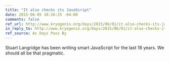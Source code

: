 ```yaml
---
title: "It also checks its JavaScript"
date: 2015-06-05 10:26:25 -04:00
comments: false
ref_url: http://www.kryogenix.org/days/2015/06/01/it-also-checks-its-javascript/
in_reply_to: http://www.kryogenix.org/days/2015/06/01/it-also-checks-its-javascript/
ref_source: As Days Pass By
---
```


Stuart Langridge has been writing smart JavaScript for the last 18 years. We should all be that pragmatic.